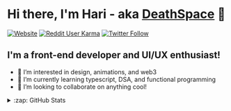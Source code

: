# Hi there, I'm Hari - aka [DeathSpace](https://deathspacedesign.com/) 👋 

[![Website](https://img.shields.io/website?color=5F2EEA&label=deathspacedesign.com&style=for-the-badge&url=https%3A%2F%2Fdeathspacedesign.com)](https://deathspacedesign.com/)
[![Reddit User Karma](https://img.shields.io/reddit/user-karma/combined/deathspace_design?color=5F2EEA&label=reddit%20karma&logo=reddit&logoColor=fff&style=for-the-badge)](https://www.reddit.com/user/deathspace_design)
[![Twitter Follow](https://img.shields.io/twitter/follow/deathspace_?color=5F2EEA&logo=twitter&style=for-the-badge)](https://twitter.com/deathspace_)


## I'm a front-end developer and UI/UX enthusiast!
- 👀 I’m interested in design, animations, and web3
- 🌱 I’m currently learning typescript, DSA, and functional programming
- 👯 I’m looking to collaborate on anything cool!

<details>
  <summary>:zap: GitHub Stats</summary>

  <img align="left" alt="Hari's GitHub Stats" src="https://github-readme-stats.vercel.app/api?username=hari8697&hide=contribs&count_private=true&show_icons=true&hide_border=false&theme=midnight-purple&title_color=5F2EEA&icon_color=5F2EEA&border_color=5F2EEA&bg_color=0E0C10" />

</details>

<!---
hari8697/hari8697 is a ✨ special ✨ repository because its `README.md` (this file) appears on your GitHub profile.
You can click the Preview link to take a look at your changes.
--->
